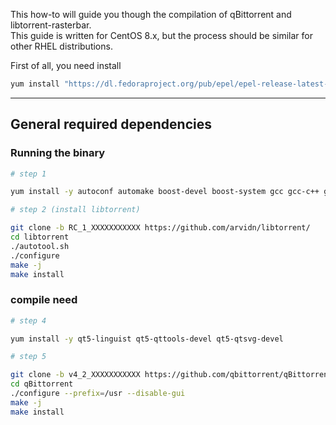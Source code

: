 This how-to will guide you though the compilation of qBittorrent and libtorrent-rasterbar.<br />
This guide is written for CentOS 8.x, but the process should be similar for other RHEL distributions.

First of all, you need install

```bash
yum install "https://dl.fedoraproject.org/pub/epel/epel-release-latest-8.noarch.rpm"
```

***

## General required dependencies

### Running the binary

```bash
# step 1

yum install -y autoconf automake boost-devel boost-system gcc gcc-c++ git glib2 glibc gmp gnutls libblkid libcap libffi libgcc libgcrypt libgpg-error libicu libidn2 libmount libselinux libstdc++ libtasn1 libtool libunistring libuuid lz4-libs make nettle openssl-devel openssl-libs p11-kit pcre pcre2 qt5-qtbase systemd-libs tar wget xz-libs zlib

# step 2 (install libtorrent)

git clone -b RC_1_XXXXXXXXXXX https://github.com/arvidn/libtorrent/
cd libtorrent
./autotool.sh
./configure
make -j
make install
```

### compile need

```bash
# step 4

yum install -y qt5-linguist qt5-qttools-devel qt5-qtsvg-devel

# step 5

git clone -b v4_2_XXXXXXXXXXX https://github.com/qbittorrent/qBittorrent
cd qBittorrent
./configure --prefix=/usr --disable-gui
make -j
make install
```
